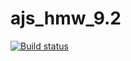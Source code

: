 # ajs_hmw_9.2
[![Build status](https://ci.appveyor.com/api/projects/status/i5hsk9mi0ain5a9w?svg=true)](https://ci.appveyor.com/project/Mikhail7788/ajs-hmw-9-2)
